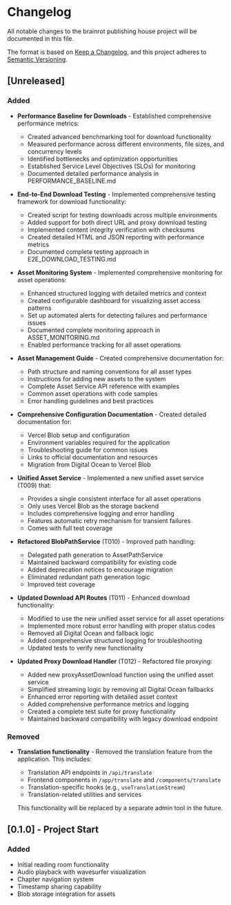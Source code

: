 # Changelog

All notable changes to the brainrot publishing house project will be documented in this file.

The format is based on [Keep a Changelog](https://keepachangelog.com/en/1.0.0/),
and this project adheres to [Semantic Versioning](https://semver.org/spec/v2.0.0.html).

## [Unreleased]

### Added

- **Performance Baseline for Downloads** - Established comprehensive performance metrics:

  - Created advanced benchmarking tool for download functionality
  - Measured performance across different environments, file sizes, and concurrency levels
  - Identified bottlenecks and optimization opportunities
  - Established Service Level Objectives (SLOs) for monitoring
  - Documented detailed performance analysis in PERFORMANCE_BASELINE.md

- **End-to-End Download Testing** - Implemented comprehensive testing framework for download functionality:

  - Created script for testing downloads across multiple environments
  - Added support for both direct URL and proxy download testing
  - Implemented content integrity verification with checksums
  - Created detailed HTML and JSON reporting with performance metrics
  - Documented complete testing approach in E2E_DOWNLOAD_TESTING.md

- **Asset Monitoring System** - Implemented comprehensive monitoring for asset operations:

  - Enhanced structured logging with detailed metrics and context
  - Created configurable dashboard for visualizing asset access patterns
  - Set up automated alerts for detecting failures and performance issues
  - Documented complete monitoring approach in ASSET_MONITORING.md
  - Enabled performance tracking for all asset operations

- **Asset Management Guide** - Created comprehensive documentation for:

  - Path structure and naming conventions for all asset types
  - Instructions for adding new assets to the system
  - Complete Asset Service API reference with examples
  - Common asset operations with code samples
  - Error handling guidelines and best practices

- **Comprehensive Configuration Documentation** - Created detailed documentation for:

  - Vercel Blob setup and configuration
  - Environment variables required for the application
  - Troubleshooting guide for common issues
  - Links to official documentation and resources
  - Migration from Digital Ocean to Vercel Blob

- **Unified Asset Service** - Implemented a new unified asset service (T009) that:

  - Provides a single consistent interface for all asset operations
  - Only uses Vercel Blob as the storage backend
  - Includes comprehensive logging and error handling
  - Features automatic retry mechanism for transient failures
  - Comes with full test coverage

- **Refactored BlobPathService** (T010) - Improved path handling:

  - Delegated path generation to AssetPathService
  - Maintained backward compatibility for existing code
  - Added deprecation notices to encourage migration
  - Eliminated redundant path generation logic
  - Improved test coverage

- **Updated Download API Routes** (T011) - Enhanced download functionality:

  - Modified to use the new unified asset service for all asset operations
  - Implemented more robust error handling with proper status codes
  - Removed all Digital Ocean and fallback logic
  - Added comprehensive structured logging for troubleshooting
  - Updated tests to verify new functionality

- **Updated Proxy Download Handler** (T012) - Refactored file proxying:
  - Added new proxyAssetDownload function using the unified asset service
  - Simplified streaming logic by removing all Digital Ocean fallbacks
  - Enhanced error reporting with detailed asset context
  - Added comprehensive performance metrics and logging
  - Created a complete test suite for proxy functionality
  - Maintained backward compatibility with legacy download endpoint

### Removed

- **Translation functionality** - Removed the translation feature from the application. This includes:

  - Translation API endpoints in `/api/translate`
  - Frontend components in `/app/translate` and `/components/translate`
  - Translation-specific hooks (e.g., `useTranslationStream`)
  - Translation-related utilities and services

  This functionality will be replaced by a separate admin tool in the future.

## [0.1.0] - Project Start

### Added

- Initial reading room functionality
- Audio playback with wavesurfer visualization
- Chapter navigation system
- Timestamp sharing capability
- Blob storage integration for assets
